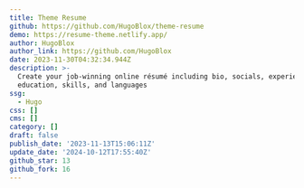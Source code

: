 ```yaml
---
title: Theme Resume
github: https://github.com/HugoBlox/theme-resume
demo: https://resume-theme.netlify.app/
author: HugoBlox
author_link: https://github.com/HugoBlox
date: 2023-11-30T04:32:34.944Z
description: >-
  Create your job-winning online résumé including bio, socials, experience,
  education, skills, and languages
ssg:
  - Hugo
css: []
cms: []
category: []
draft: false
publish_date: '2023-11-13T15:06:11Z'
update_date: '2024-10-12T17:55:40Z'
github_star: 13
github_fork: 16
---
```

